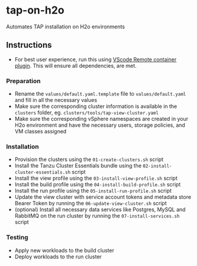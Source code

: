# tap-on-h2o

Automates TAP installation on H2o environments

## Instructions

- For best user experience, run this using [VScode Remote container plugin](https://marketplace.visualstudio.com/items?itemName=ms-vscode-remote.vscode-remote-extensionpack). This will ensure all dependencies, are met.

### Preparation

- Rename the `values/default.yaml.template` file to `values/default.yaml` and fill in all the necessary values
- Make sure the corresponding cluster information is available in the `clusters` folder, eg. `clusters/tools/tap-view-cluster.yaml`
- Make sure the corresponding vSphere namespaces are created in your H2o environment and have the necessary users, storage policies, and VM classes assigned

### Installation

- Provision the clusters using the `01-create-clusters.sh` script
- Install the Tanzu Cluster Essentials bundle using the `02-install-cluster-essentials.sh` script
- Install the view profile using the `03-install-view-profile.sh` script
- Install the build profile using the `04-install-build-profile.sh` script
- Install the run profile using the `05-install-run-profile.sh` script
- Update the view cluster with service account tokens and metadata store Bearer Token by running the `06-update-view-cluster.sh` script
- (optional) Install all necessary data services like Postgres, MySQL and RabbitMQ on the run cluster by running the `07-install-services.sh` script

### Testing

- Apply new workloads to the build cluster
- Deploy workloads to the run cluster
